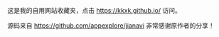 这是我的自用网站收藏夹，点击 https://kkxk.github.io/ 访问。

源码来自  https://github.com/appexplore/jianavi
非常感谢原作者的分享！
